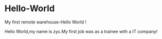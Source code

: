 # Hello-World
My first remote warehouse-Hello World !

Hello World,my name is zyc.My first job was as a trainee with a IT company!
